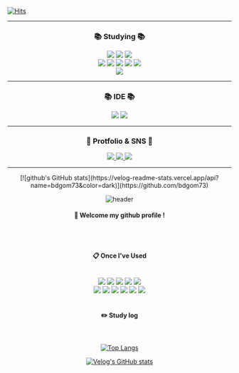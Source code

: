 <!--
![header](https://capsule-render.vercel.app/api?type=wave&color=auto&height=300&section=header&text=bdgom73&fontSize=60&?type=Slice)


**bdgom73/bdgom73** is a ✨ _special_ ✨ repository because its `README.md` (this file) appears on your GitHub profile.

Here are some ideas to get you started:

- 🔭 I’m currently working on ...
- 🌱 I’m currently learning ...
- 👯 I’m looking to collaborate on ...
- 🤔 I’m looking for help with ...
- 💬 Ask me about ...
- 📫 How to reach me: ...
- 😄 Pronouns: ...
- ⚡ Fun fact: ...
-->

[![Hits](https://hits.seeyoufarm.com/api/count/incr/badge.svg?url=https://github.com/bdgom73)](https://hits.seeyoufarm.com)

---

<div align=center>
	<h3>📚 Studying 📚</h3>
</div>
<div align="center">
	<img src="https://img.shields.io/badge/HTML5-E34F26?style=flat&logo=HTML5&logoColor=white" />
	<img src="https://img.shields.io/badge/CSS3-1572B6?style=flat&logo=CSS3&logoColor=white" />
	<img src="https://img.shields.io/badge/JavaScript-F7DF1E?style=flat&logo=JavaScript&logoColor=white" />
	<br>
  <img src="https://img.shields.io/badge/Java-007396?style=flat&logo=Conda-Forge&logoColor=white" />
	<img src="https://img.shields.io/badge/Spring-6DB33F?style=flat&logo=Spring&logoColor=white" />
  <img src="https://img.shields.io/badge/Node.js-388E3C?style=flat&logo=Node.js&logoColor=white" />
  <img src="https://img.shields.io/badge/React-80DEEA?style=flat&logo=React&logoColor=white" />
  <img src="https://img.shields.io/badge/Next.js-ffffff?style=flat&logo=Next.js&logoColor=black" />
  <br>
	<img src="https://img.shields.io/badge/MySQL-4479A1?style=flat&logo=MySQL&logoColor=white" />
</div>

---

<div align=center>
	<h3>📚 IDE 📚</h3>
</div>
<div align="center">
   <img src="https://img.shields.io/badge/IntelliJ-ffffff?style=flat&logo=IntelliJ IDEA&logoColor=black" />
   <img src="https://img.shields.io/badge/Visual%20Studio%20Code-007ACC?style=flat&logo=VisualStudioCode&logoColor=white" />
</div>

---

<div align=center>
	<h3>📄 Protfolio & SNS 📄</h3>
</div>
<div align="center">
  <a href="https://gom-portfolio.onrender.com/">
   <img src="https://img.shields.io/badge/Portfolio-ffffff?style=flat&logo=Google Chrome&logoColor=black" />
  </a>
  <a href="https://gom-portfolio.onrender.com/">
    <img src="https://img.shields.io/badge/Blog-3EAF0E?style=flat&logo=naver&logoColor=white"/>
  </a>
  <a href="https://github.com/bdgom73">
    <img src="https://img.shields.io/badge/Github-222222?style=flat&logo=Github&logoColor=white"/>
  </a>
</div>

---

<div align="center">
[![github's GitHub stats](https://velog-readme-stats.vercel.app/api?name=bdgom73&color=dark)](https://github.com/bdgom73)
</div>

<div align="center"> 

![header](https://capsule-render.vercel.app/api?type=cylinder&color=000000&height=150&section=header&text=893107&fontColor=ffffff&fontSize=70&animation=fadeIn&fontAlignY=55&desc=%20&descAlignY=62&descAlign=62)
  
####  :wave: Welcome my github profile !

  
 <br/>
 <br/>
  
####  :clipboard: Once I've Used 
  
 <br/>
  
<img src="https://img.shields.io/badge/JAVA-007396?style=for-the-badge&logo=Java&logoColor=white">
<img src="https://img.shields.io/badge/JavaScript-F7DF1E?style=for-the-badge&logo=JavaScript&logoColor=white">
<img src="https://img.shields.io/badge/Spring-6DB33F?style=for-the-badge&logo=Spring&logoColor=white">
<img src="https://img.shields.io/badge/HTML5-E34F26?style=for-the-badge&logo=HTML5&logoColor=white">
<img src="https://img.shields.io/badge/CSS3-1572B6?style=for-the-badge&logo=CSS3&logoColor=white"> <br>
<img src="https://img.shields.io/badge/MySQL-4479A1?style=for-the-badge&logo=MySQL&logoColor=white">
<img src="https://img.shields.io/badge/Oracle-F80000?style=for-the-badge&logo=Oracle&logoColor=white"> 
<img src="https://img.shields.io/badge/aws-232F3E?style=for-the-badge&logo=Amazon aws&logoColor=white">
<img src="https://img.shields.io/badge/Eclipse-2C2255?style=for-the-badge&logo=Eclipse%20IDE&logoColor=white">
<img src="https://img.shields.io/badge/github-181717?style=for-the-badge&logo=github&logoColor=white">
<img src="https://img.shields.io/badge/VSCode-007ACC?style=for-the-badge&logo=VisualStudioCode&logoColor=white">
 
   <br/>
   <br/>
 
#### :pencil2: Study log
 
  <br/>
  
[![Top Langs](https://github-readme-stats.vercel.app/api/top-langs/?username=893107&layout=compact)](https://github.com/anuraghazra/github-readme-stats)
  
[![Velog's GitHub stats](https://velog-readme-stats.vercel.app/api?name=somm&color=dark)](https://velog.io/@somm)
</div>
